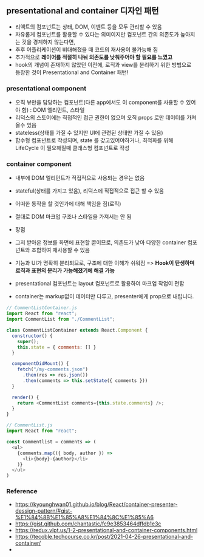 ## presentational and container 디자인 패턴

- 리액트의 컴포넌트는 상태, DOM, 이벤트 등을 모두 관리할 수 있음
- 자유롭게 컴포넌트를 활용할 수 있다는 의미이지만 컴포넌트 간의 의존도가 높아지는 것을 경계하지 않는다면,
- 추후 어플리케이션이 비대해졌을 때 코드의 재사용이 불가능해 짐
- 추가적으로 **레이어를 적절히 나눠 의존도를 낮춰주어야 할 필요를 느꼈고**
- hook의 개념이 존재하지 않았던 이전에, 로직과 view를 분리하기 위한 방법으로 등장한 것이 Presentational and Container 패턴!

### presentational component

- 오직 뷰만을 담당하는 컴포넌트(다른 app에서도 이 component를 사용할 수 있어야 함) : DOM 엘리먼트, 스타일
- 리덕스의 스토어에는 직접적인 접근 권한이 없으며 오직 props 로만 데이터를 가져올수 있음
- stateless(상태를 가질 수 있지만 UI에 관련된 상태만 가질 수 있음)
- 함수형 컴포넌트로 작성되며, state 를 갖고있어야하거나, 최적화를 위해 LifeCycle 이 필요해질때 클래스형 컴포넌트로 작성

### container component

- 내부에 DOM 엘리먼트가 직접적으로 사용되는 경우는 없음
- stateful(상태를 가지고 있음), 리덕스에 직접적으로 접근 할 수 있음
- 어떠한 동작을 할 것인가에 대해 책임을 짐(로직)
- 절대로 DOM 마크업 구조나 스타일을 가져서는 안 됨
- 장점
- 그저 받아온 정보를 화면에 표현할 뿐이므로, 의존도가 낮아 다양한 container 컴포넌트와 조합하여 재사용할 수 있음
- 기능과 UI가 명확히 분리되므로, 구조에 대한 이해가 쉬워짐
  => **Hook이 탄생하며 로직과 표현의 분리가 가능해졌기에 해결 가능**
- presentational 컴포넌트는 layout 컴포넌트로 활용하여 마크업 작업이 편함

- container는 markup없이 데이터만 다루고, presenter에게 prop으로 내립니다.

```Javascript
// CommentListContainer.js
import React from "react";
import CommentList from "./CommentList";

class CommentListContainer extends React.Component {
  constructor() {
    super();
    this.state = { comments: [] }
  }

  componentDidMount() {
    fetch("/my-comments.json")
      .then(res => res.json())
      .then(comments => this.setState({ comments }))
  }

  render() {
    return <CommentList comments={this.state.comments} />;
  }
}

```

```Javascript
// CommentList.js
import React from "react";

const Commentlist = comments => (
  <ul>
    {comments.map(({ body, author }) =>
      <li>{body}-{author}</li>
    )}
  </ul>
)
```

### Reference

- https://kyounghwan01.github.io/blog/React/container-presenter-dessign-pattern/#gist-%E1%84%8B%E1%85%A8%E1%84%8C%E1%85%A6
- https://gist.github.com/chantastic/fc9e3853464dffdb1e3c
- https://redux.vlpt.us/1-2-presentational-and-container-components.html
- https://tecoble.techcourse.co.kr/post/2021-04-26-presentational-and-container/
-
